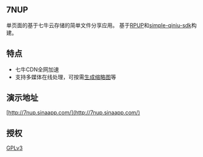 ## 7NUP

单页面的基于七牛云存储的简单文件分享应用。
基于[RPUP](https://github.com/jysperm/RPUP)和[simple-qiniu-sdk](https://github.com/zither/simple-qiniu-sdk)构建。

## 特点

* 七牛CDN全网加速
* 支持多媒体在线处理，可按需[生成缩略图](http://developer.qiniu.com/docs/v6/api/reference/fop/image/imageview2.html)等

## 演示地址

[http://7nup.sinaapp.com/](http://7nup.sinaapp.com/)

## 授权

[GPLv3](https://github.com/jysperm/RPUP/blob/master/index.php#L8)